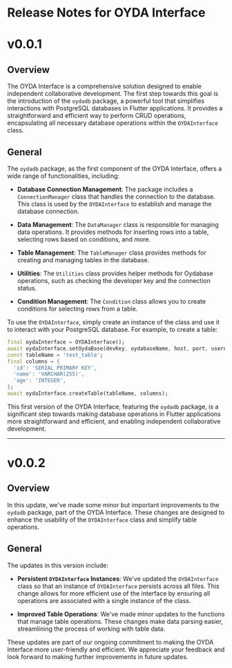 # Release Notes for OYDA Interface

# v0.0.1
## Overview
The OYDA Interface is a comprehensive solution designed to enable independent collaborative development. The first step towards this goal is the introduction of the `oydadb` package, a powerful tool that simplifies interactions with PostgreSQL databases in Flutter applications. It provides a straightforward and efficient way to perform CRUD operations, encapsulating all necessary database operations within the `OYDAInterface` class.

## General

The `oydadb` package, as the first component of the OYDA Interface, offers a wide range of functionalities, including:

- **Database Connection Management**: The package includes a `ConnectionManager` class that handles the connection to the database. This class is used by the `OYDAInterface` to establish and manage the database connection.

- **Data Management**: The `DataManager` class is responsible for managing data operations. It provides methods for inserting rows into a table, selecting rows based on conditions, and more.

- **Table Management**: The `TableManager` class provides methods for creating and managing tables in the database.

- **Utilities**: The `Utilities` class provides helper methods for Oydabase operations, such as checking the developer key and the connection status.

- **Condition Management**: The `Condition` class allows you to create conditions for selecting rows from a table.

To use the `OYDAInterface`, simply create an instance of the class and use it to interact with your PostgreSQL database. For example, to create a table:

```dart
final oydaInterface = OYDAInterface();
await oydaInterface.setOydaBase(devKey, oydabaseName, host, port, username, password, useSSL);
const tableName = 'test_table';
final columns = {
  'id': 'SERIAL PRIMARY KEY',
  'name': 'VARCHAR(255)',
  'age': 'INTEGER',
};
await oydaInterface.createTable(tableName, columns);
```

This first version of the OYDA Interface, featuring the `oydadb` package, is a significant step towards making database operations in Flutter applications more straightforward and efficient, and enabling independent collaborative development.

---

# v0.0.2
## Overview
In this update, we've made some minor but important improvements to the `oydadb` package, part of the OYDA Interface. These changes are designed to enhance the usability of the `OYDAInterface` class and simplify table operations.

## General

The updates in this version include:

- **Persistent `OYDAInterface` Instances**: We've updated the `OYDAInterface` class so that an instance of `OYDAInterface` persists across all files. This change allows for more efficient use of the interface by ensuring all operations are associated with a single instance of the class.

- **Improved Table Operations**: We've made minor updates to the functions that manage table operations. These changes make data parsing easier, streamlining the process of working with table data.


These updates are part of our ongoing commitment to making the OYDA Interface more user-friendly and efficient. We appreciate your feedback and look forward to making further improvements in future updates.